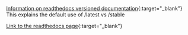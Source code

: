[Information on readthedocs versioned documentation](https://docs.readthedocs.io/en/stable/versions.html){:target="_blank"}
This explains the default use of /latest vs /stable

[Link to the readthedocs page](https://neurohub-rtd.readthedocs.io/en/latest/){:target="_blank"}
